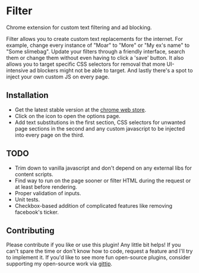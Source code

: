 # Filter

Chrome extension for custom text filtering and ad blocking.

Filter allows you to create custom text replacements for the internet. For example, change every instance of "Moar" to "More" or "My ex's name" to "Some slimebag". Update your filters through a friendly interface, search them or change them without even having to click a 'save' button. It also allows you to target specific CSS selectors for removal that more UI-intensive ad blockers might not be able to target. And lastly there's a spot to inject your own custom JS on every page.


## Installation

* Get the latest stable version at the [chrome web store](https://chrome.google.com/webstore/detail/filter/iehomgecbobmegkalpnhmmcmpjbkeclp).
* Click on the icon to open the options page.
* Add text substitutions in the first section, CSS selectors for unwanted page sections in the second and any custom javascript to be injected into every page on the third.


## TODO

* Trim down to vanilla javascript and don't depend on any external libs for content scripts.
* Find way to run on the page sooner or filter HTML during the request or at least before rendering.
* Proper validation of inputs.
* Unit tests.
* Checkbox-based addition of complicated features like removing facebook's ticker.


## Contributing

Please contribute if you like or use this plugin! Any little bit helps! If you can't spare the time or don't know how to code, request a feature and I'll try to implement it. If you'd like to see more fun open-source plugins, consider supporting my open-source work via [gittip](https://www.gittip.com/jacopotarantino/).
